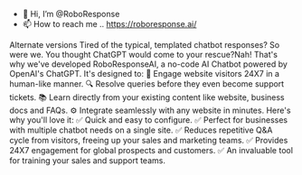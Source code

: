 - 👋 Hi, I’m @RoboResponse
- 📫 How to reach me .. https://roboresponse.ai/
<!---
RoboResponseAI, a cutting-edge proactive AI Chatbot designed to transform the way you interact with your website visitors. This innovative solution is poised to revolutionize your online presence by not only enhancing lead conversion but also elevating your sales team's performance and delivering seamless customer support.
🔹 A no-code conversational chatbot sans the typical chatbot templates
Worried about complicated coding and rigid chatbot templates? RoboResponseAI offers a no-code solution that empowers you to build conversational chatbots without any hassle. 
🔹 Engaging in Natural Language Conversations
RoboResponseAI stands out from templated chatbots by effortlessly engaging in natural language conversations. It learns from your website content and business documents during setup, ensuring personalized responses for your customers.
🔹 Proactive Engagement:
RoboResponseAI stands out as a proactive AI Chatbot, initiating conversations with website visitors. It doesn't wait for users to reach out; instead, it takes the initiative to engage them in meaningful dialogue.
🔹 Multi-Source Learning:
One of the key strengths of RoboResponseAI lies in its ability to learn from various sources. It assimilates information from your website content, business documents, and the Q&A interface, ensuring that it possesses a well-rounded knowledge base to provide accurate and relevant responses.
🔹 Versatile Applications:
RoboResponseAI is a versatile tool with a wide range of applications. It excels at converting website visitors into leads, boosting website sales, and equipping visitors with the information they need to make informed decisions. Whether you're looking to increase your website's conversion rates or provide top-notch customer support, RoboResponseAI has you covered.
🔹 Empowering Sales Teams:
In addition to customer-facing interactions, RoboResponseAI empowers your sales representatives with data-driven suggestions and insights. This AI-driven guidance helps your sales team optimize their approach, leading to more effective deal closures and improved sales performance.
🔹 Interactive Campaigns:
RoboResponseAI can seamlessly integrate into your campaigns, whether it's an ad campaign or a recruitment campaign. Imagine transforming any ad into an interactive experience that can go live, answer questions, and generate leads in real-time. 
Bid farewell to the limitations of templated chatbots and embrace the formidable capabilities of RoboResponseAI, the conversational SaaS chatbot powered by Generative AI. Elevate your customer experience to new heights with a chatbot that's not only responsive but also proactive, knowledgeable, and adaptable to your specific business needs. Say hello to RoboResponseAI and embark on a journey of enhanced engagement, conversion, and support.
--->
Alternate versions
Tired of the typical, templated chatbot responses? So were we. You thought ChatGPT would come to your rescue?Nah! That's why we've developed RoboResponseAI, a no-code AI Chatbot powered by OpenAI's ChatGPT. It's designed to:
🤖 Engage website visitors 24X7 in a human-like manner.
🔍 Resolve queries before they even become support tickets.
📚 Learn directly from your existing content like website, business docs and FAQs.
⚙️ Integrate seamlessly with any website in minutes.
Here's why you'll love it:
✅ Quick and easy to configure.
✅ Perfect for businesses with multiple chatbot needs on a single site.
✅ Reduces repetitive Q&A cycle from visitors, freeing up your sales and marketing teams.
✅ Provides 24X7 engagement for global prospects and customers.
✅ An invaluable tool for training your sales and support teams.
